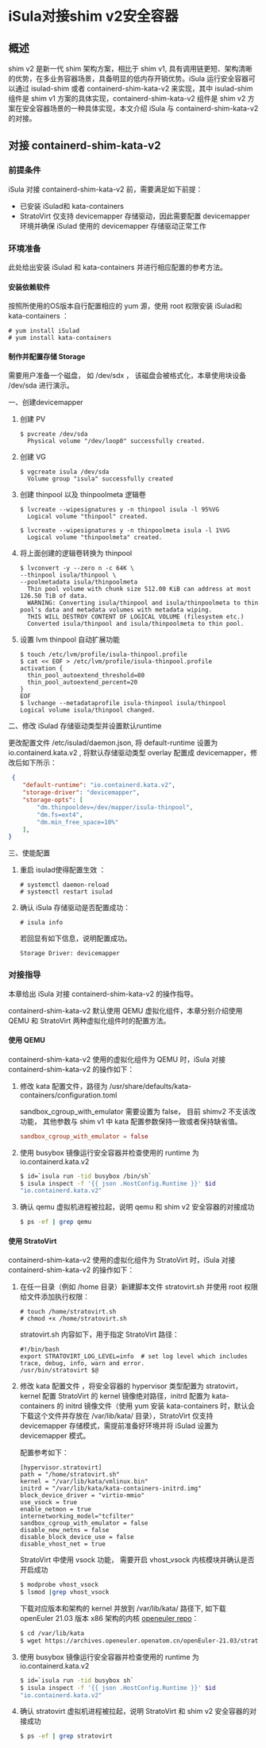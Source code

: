 # iSula对接shim v2安全容器

## 概述

shim v2 是新一代 shim 架构方案，相比于 shim v1, 具有调用链更短、架构清晰的优势，在多业务容器场景，具备明显的低内存开销优势。iSula 运行安全容器可以通过 isulad-shim 或者 containerd-shim-kata-v2 来实现，其中 isulad-shim 组件是 shim v1 方案的具体实现，containerd-shim-kata-v2 组件是 shim v2 方案在安全容器场景的一种具体实现，本文介绍 iSula 与 containerd-shim-kata-v2 的对接。

## 对接 containerd-shim-kata-v2

### **前提条件**

iSula 对接 containerd-shim-kata-v2 前，需要满足如下前提：

- 已安装 iSulad和 kata-containers
- StratoVirt 仅支持 devicemapper 存储驱动，因此需要配置 devicemapper 环境并确保 iSulad 使用的 devicemapper 存储驱动正常工作

### 环境准备

此处给出安装 iSulad 和 kata-containers 并进行相应配置的参考方法。

#### 安装依赖软件

按照所使用的OS版本自行配置相应的 yum 源，使用 root 权限安装 iSulad和kata-containers ：

```shell
# yum install iSulad
# yum install kata-containers
```

#### 制作并配置存储 Storage

需要用户准备一个磁盘， 如 /dev/sdx ， 该磁盘会被格式化，本章使用块设备 /dev/sda 进行演示。

一、创建devicemapper

1. 创建 PV

   ```shell
   $ pvcreate /dev/sda
     Physical volume "/dev/loop0" successfully created.
   ```

2. 创建 VG

   ```shell
   $ vgcreate isula /dev/sda
     Volume group "isula" successfully created
   ```

3. 创建 thinpool 以及 thinpoolmeta 逻辑卷

   ```shell
   $ lvcreate --wipesignatures y -n thinpool isula -l 95%VG
     Logical volume "thinpool" created.
   
   $ lvcreate --wipesignatures y -n thinpoolmeta isula -l 1%VG
     Logical volume "thinpoolmeta" created.
   ```

4. 将上面创建的逻辑卷转换为 thinpool

   ```shell
   $ lvconvert -y --zero n -c 64K \
   --thinpool isula/thinpool \
   --poolmetadata isula/thinpoolmeta
     Thin pool volume with chunk size 512.00 KiB can address at most 126.50 TiB of data.
     WARNING: Converting isula/thinpool and isula/thinpoolmeta to thin pool's data and metadata volumes with metadata wiping.
     THIS WILL DESTROY CONTENT OF LOGICAL VOLUME (filesystem etc.)
     Converted isula/thinpool and isula/thinpoolmeta to thin pool.
   ```

5. 设置 lvm thinpool 自动扩展功能

   ```shell
   $ touch /etc/lvm/profile/isula-thinpool.profile
   $ cat << EOF > /etc/lvm/profile/isula-thinpool.profile
   activation {
     thin_pool_autoextend_threshold=80
     thin_pool_autoextend_percent=20
   }
   EOF
   $ lvchange --metadataprofile isula-thinpool isula/thinpool
   Logical volume isula/thinpool changed.
   ```

二、修改 iSulad 存储驱动类型并设置默认runtime

更改配置文件 /etc/isulad/daemon.json,  将 default-runtime 设置为 io.containerd.kata.v2 , 将默认存储驱动类型 overlay 配置成 devicemapper，修改后如下所示：

```json
 {
    "default-runtime": "io.containerd.kata.v2",
    "storage-driver": "devicemapper",
    "storage-opts": [
        "dm.thinpooldev=/dev/mapper/isula-thinpool",
        "dm.fs=ext4",
        "dm.min_free_space=10%"
    ],
}
```

三、使能配置

1. 重启 isulad使得配置生效 ：

    ```shell
    # systemctl daemon-reload
    # systemctl restart isulad
    ```

2. 确认 iSula 存储驱动是否配置成功：

    ```shell
    # isula info
    ```

     若回显有如下信息，说明配置成功。

    ```text
    Storage Driver: devicemapper
    ```

### 对接指导

本章给出 iSula 对接 containerd-shim-kata-v2 的操作指导。

containerd-shim-kata-v2 默认使用 QEMU 虚拟化组件，本章分别介绍使用 QEMU 和 StratoVirt 两种虚拟化组件时的配置方法。

#### 使用 QEMU

containerd-shim-kata-v2 使用的虚拟化组件为 QEMU 时，iSula 对接 containerd-shim-kata-v2 的操作如下：

1. 修改 kata 配置文件，路径为 /usr/share/defaults/kata-containers/configuration.toml 

   sandbox_cgroup_with_emulator 需要设置为 false， 目前 shimv2 不支该改功能， 其他参数与 shim v1 中 kata 配置参数保持一致或者保持缺省值。

   ```conf
   sandbox_cgroup_with_emulator = false
   ```

2. 使用 busybox 镜像运行安全容器并检查使用的 runtime 为 io.containerd.kata.v2 

   ```bash
   $ id=`isula run -tid busybox /bin/sh`
   $ isula inspect -f '{{ json .HostConfig.Runtime }}' $id
   "io.containerd.kata.v2"
   ```

3. 确认 qemu 虚拟机进程被拉起，说明 qemu 和 shim v2 安全容器的对接成功

   ```bash
   $ ps -ef | grep qemu
   ```

#### 使用 StratoVirt

containerd-shim-kata-v2 使用的虚拟化组件为 StratoVirt 时，iSula 对接 containerd-shim-kata-v2 的操作如下：

1. 在任一目录（例如 /home 目录）新建脚本文件 stratovirt.sh 并使用 root 权限给文件添加执行权限：

   ```shell
   # touch /home/stratovirt.sh
   # chmod +x /home/stratovirt.sh
   ```

   stratovirt.sh 内容如下，用于指定 StratoVirt 路径：

   ```shell
   #!/bin/bash
   export STRATOVIRT_LOG_LEVEL=info  # set log level which includes trace, debug, info, warn and error.
   /usr/bin/stratovirt $@
   ```

2. 修改 kata 配置文件 ，将安全容器的 hypervisor 类型配置为 stratovirt，kernel 配置 StratoVirt 的 kernel 镜像绝对路径，initrd 配置为 kata-containers 的 initrd 镜像文件（使用 yum 安装 kata-containers 时，默认会下载这个文件并存放在 /var/lib/kata/ 目录），StratoVirt 仅支持 devicemapper 存储模式，需提前准备好环境并将 iSulad 设置为 devicemapper 模式。

   配置参考如下：

   ```shell
   [hypervisor.stratovirt]
   path = "/home/stratovirt.sh"
   kernel = "/var/lib/kata/vmlinux.bin"
   initrd = "/var/lib/kata/kata-containers-initrd.img"
   block_device_driver = "virtio-mmio"
   use_vsock = true
   enable_netmon = true
   internetworking_model="tcfilter"
   sandbox_cgroup_with_emulator = false
   disable_new_netns = false
   disable_block_device_use = false
   disable_vhost_net = true
   ```

   StratoVirt 中使用 vsock 功能， 需要开启 vhost_vsock 内核模块并确认是否开启成功

   ```bash
   $ modprobe vhost_vsock
   $ lsmod |grep vhost_vsock
   ```

   下载对应版本和架构的 kernel 并放到 /var/lib/kata/ 路径下, 如下载 openEuler 21.03 版本 x86 架构的内核 [openeuler repo](<https://repo.openeuler.org/>)：

   ```bash
   $ cd /var/lib/kata
   $ wget https://archives.openeuler.openatom.cn/openEuler-21.03/stratovirt_img/x86_64/vmlinux.bin
   ```

3. 使用 busybox 镜像运行安全容器并检查使用的 runtime 为 io.containerd.kata.v2 

   ```bash
   $ id=`isula run -tid busybox sh`
   $ isula inspect -f '{{ json .HostConfig.Runtime }}' $id
   "io.containerd.kata.v2"
   ```

4. 确认 stratovirt 虚拟机进程被拉起，说明 StratoVirt 和 shim v2 安全容器的对接成功

   ```bash
   $ ps -ef | grep stratovirt
   ```

